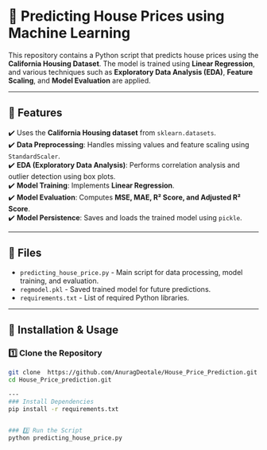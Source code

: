 # 🏡 Predicting House Prices using Machine Learning

This repository contains a Python script that predicts house prices using the **California Housing Dataset**. The model is trained using **Linear Regression**, and various techniques such as **Exploratory Data Analysis (EDA)**, **Feature Scaling**, and **Model Evaluation** are applied.

---

## 📌 Features
✔️ Uses the **California Housing dataset** from `sklearn.datasets`.  
✔️ **Data Preprocessing**: Handles missing values and feature scaling using `StandardScaler`.  
✔️ **EDA (Exploratory Data Analysis)**: Performs correlation analysis and outlier detection using box plots.  
✔️ **Model Training**: Implements **Linear Regression**.  
✔️ **Model Evaluation**: Computes **MSE, MAE, R² Score, and Adjusted R² Score**.  
✔️ **Model Persistence**: Saves and loads the trained model using `pickle`.  

---

## 📂 Files
- `predicting_house_price.py` - Main script for data processing, model training, and evaluation.  
- `regmodel.pkl` - Saved trained model for future predictions.  
- `requirements.txt` - List of required Python libraries.  

---

## 🚀 Installation & Usage

### 1️⃣ Clone the Repository
```sh
git clone  https://github.com/AnuragDeotale/House_Price_Prediction.git
cd House_Price_prediction.git

---
### Install Dependencies
pip install -r requirements.txt


### 3️⃣ Run the Script
python predicting_house_price.py
